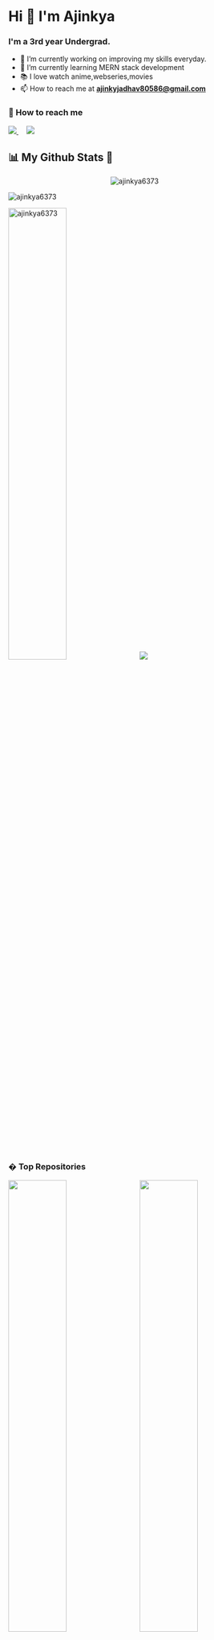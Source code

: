 # Hi 👋 I'm Ajinkya 

### I'm a 3rd year Undergrad.

- 🔭 I’m currently working on improving my skills everyday.
- 🌱 I’m currently learning MERN stack development
- 📚 I love watch anime,webseries,movies
- 📫 How to reach me at **ajinkyjadhav80586@gmail.com**

### 🤙 How to reach me

<p>
  <a href="https://twitter.com/AjinkyaDineshJ1" rel="nofollow">
    <img src="https://img.shields.io/twitter/follow/AjinkyaDineshJ1?label=Twitter&logo=twitter&style=for-the-badge&color=blue" style="max-width: 100%;">
  </a>
  &nbsp &nbsp
  <a href="https://www.linkedin.com/in/ajinkya-jadhav-760997196/" rel="nofollow">
    <img src="https://img.shields.io/badge/LinkedIn-blue?style=for-the-badge&logo=linkedin&labelcolor=blue" style="max-width: 100%;">
  </a>
</p>

## 📊 <strong> My Github Stats 🚀 </strong>

<p align="center">
  <img src="https://komarev.com/ghpvc/?username=ajinkya6373&color=green&color=green" alt="ajinkya6373" /> 
</p>
 
 <p>
    <img align="center" src="https://github-readme-streak-stats.herokuapp.com/?user=ajinkya6373&show_icons=true&theme=radical" alt="ajinkya6373" />
</p>
<p>
  <img width=48% src="https://github-readme-stats.vercel.app/api?username=ajinkya6373&show_icons=true&layout&theme=radical" alt="ajinkya6373" /> &nbsp &nbsp
  <img  src="https://github-readme-stats.vercel.app/api/top-langs/?username=ajinkya6373&layout&theme=radical" />
</p>



  
  ### � Top Repositories
  
  <p>
  <img width=48% src="https://github-readme-stats.vercel.app/api/pin/?username=ajinkya6373&repo=SocialClient" />
  &nbsp &nbsp
  <img width=48% src="https://github-readme-stats.vercel.app/api/pin/?username=ajinkya6373&repo=fun-with-triangles" />
</p>
